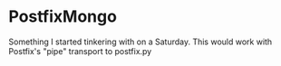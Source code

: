 PostfixMongo
===============================

Something I started tinkering with on a Saturday.  This would work with Postfix's "pipe" transport to postfix.py